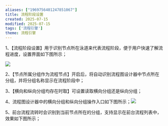 ```yaml
---
aliases: ["1969756401247851067"]
title: 流程阶段设置
created: 2025-07-15
modified: 2025-07-15
tags: ['流程引擎']
theme: 流程引擎
---
```


1、【流程阶段设置】用于识别节点所在泳道来代表流程阶段，便于用户快速了解流程进度，设置界面如下图所示；

![](https://myhelpdoc.oss-cn-heyuan.aliyuncs.com/mdimages/f44a45db7b2d6f87456e456ea2dd5ebb.jpg)

2、【节点所属分组作为流程节点】开启后，将自动识别流程图设计器中节点所在分组，并将分组名称显示在流程阶段中；

3、【横向和纵向分组均存在时取】可设置读取横向分组还是纵向分组；

4、流程图设计器中的横向分组和纵向分组操作入口如下图所示；![](https://myhelpdoc.oss-cn-heyuan.aliyuncs.com/mdimages/238998733449cb33b8eb9a33e7b00ceb.jpg)

5、前台流程流转时会识别到当前节点所在的分组，支持显示在前台流程列表中，效果如下图所示；


